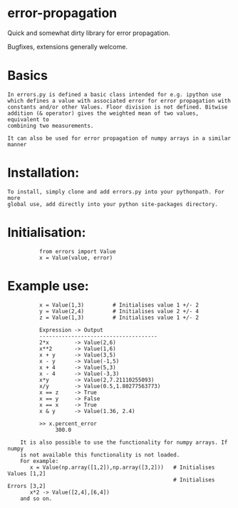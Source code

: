 # error-propagation
Quick and somewhat dirty library for error propagation.

Bugfixes, extensions generally welcome.

# Basics
    In errors.py is defined a basic class intended for e.g. ipython use 
    which defines a value with associated error for error propagation with 
    constants and/or other Values. Floor division is not defined. Bitwise 
    addition (& operator) gives the weighted mean of two values, equivalent to
    combining two measurements.

    It can also be used for error propagation of numpy arrays in a similar manner
    
# Installation:
    To install, simply clone and add errors.py into your pythonpath. For more 
    global use, add directly into your python site-packages directory.
    
# Initialisation:
```
          from errors import Value
          x = Value(value, error)
```
# Example use:
```
          x = Value(1,3)         # Initialises value 1 +/- 2
          y = Value(2,4)         # Initialises value 2 +/- 4
          z = Value(1,3)         # Initialises value 1 +/- 2
          
          Expression -> Output
          -------------------------------------
          2*x        -> Value(2,6)
          x**2       -> Value(1,6)
          x + y      -> Value(3,5)
          x - y      -> Value(-1,5)
          x + 4      -> Value(5,3)
          x - 4      -> Value(-3,3)
          x*y        -> Value(2,7.21110255093)
          x/y        -> Value(0.5,1.80277563773)
          x == z     -> True
          x == y     -> False
          x == x     -> True
          x & y      -> Value(1.36, 2.4)

          >> x.percent_error
               300.0

    It is also possible to use the functionality for numpy arrays. If numpy
    is not available this functionality is not loaded.
    For example:
       x = Value(np.array([1,2]),np.array([3,2]))   # Initialises Values [1,2]
                                                    # Initialises Errors [3,2]
       x*2 -> Value([2,4],[6,4])
    and so on.
```
